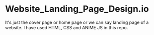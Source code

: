 # Website_Landing_Page_Design.io
It's just the cover page or home page or we can say landing page of a website. I have used HTML, CSS and ANIME JS in this repo.
